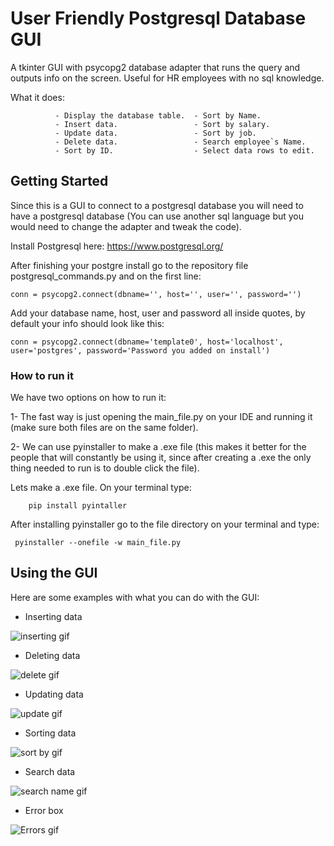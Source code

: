 # User Friendly Postgresql Database GUI

A tkinter GUI with psycopg2 database adapter that runs the query and outputs info on the screen.
Useful for HR employees with no sql knowledge.

What it does: 
              
              - Display the database table.  - Sort by Name.
              - Insert data.                 - Sort by salary.
              - Update data.                 - Sort by job.
              - Delete data.                 - Search employee`s Name.           
              - Sort by ID.                  - Select data rows to edit.


## Getting Started

Since this is a GUI to connect to a postgresql database you will need to have a postgresql database (You can use another 
sql language but you would need to change the adapter and tweak the code). 

Install Postgresql here: https://www.postgresql.org/

After finishing your postgre install go to the repository file postgresql_commands.py and on the first line:
   
    conn = psycopg2.connect(dbname='', host='', user='', password='')
   
Add your database name, host, user and password all inside quotes, by default your info should look like this:
             
    conn = psycopg2.connect(dbname='template0', host='localhost', user='postgres', password='Password you added on install')



### How to run it

We have two options on how to run it:
 
 1- The fast way is just opening the main_file.py on your IDE and running it 
(make sure both files are on the same folder).
 
 2- We can use pyinstaller to make a .exe file (this makes it better for 
the people that will constantly be using it, since after creating a .exe the 
only thing needed to run is to double click the file).

Lets make a .exe file. On your terminal type:

        pip install pyintaller
        
After installing pyinstaller go to the file directory on your terminal and type:

     pyinstaller --onefile -w main_file.py



## Using the GUI

Here are some examples with what you can do with the GUI:


- Inserting data

![inserting gif](https://user-images.githubusercontent.com/59767617/76035868-54d49980-5f21-11ea-8092-38c70984d106.gif)



- Deleting data

![delete gif](https://user-images.githubusercontent.com/59767617/76035898-69b12d00-5f21-11ea-83c4-5f7792aa7d18.gif)



- Updating data

![update gif](https://user-images.githubusercontent.com/59767617/76035926-7df52a00-5f21-11ea-8430-13952f71a55c.gif)



- Sorting data


![sort by gif](https://user-images.githubusercontent.com/59767617/76035955-906f6380-5f21-11ea-9d87-6a81a1e349cb.gif)



- Search data


![search name gif](https://user-images.githubusercontent.com/59767617/76035980-9feeac80-5f21-11ea-93a7-7550a7232c6b.gif)



- Error box

![Errors gif](https://user-images.githubusercontent.com/59767617/76035990-a41aca00-5f21-11ea-9549-eb41af34c78c.gif)










